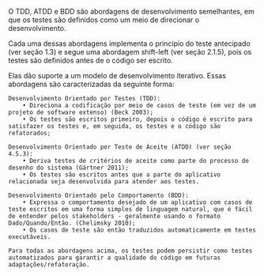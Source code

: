 O TDD, ATDD e BDD são abordagens de desenvolvimento semelhantes, em que os testes são definidos como um meio de direcionar o desenvolvimento.

Cada uma dessas abordagens implementa o princípio do teste antecipado (ver seção 1.3) e segue uma abordagem shift-left (ver seção 2.1.5), pois os testes são definidos antes de o código ser escrito.

Elas dão suporte a um modelo de desenvolvimento iterativo. Essas abordagens são caracterizadas da seguinte forma:

    Desenvolvimento Orientado por Testes (TDD):
        • Direciona a codificação por meio de casos de teste (em vez de um projeto de software extenso) (Beck 2003);
        • Os testes são escritos primeiro, depois o código é escrito para satisfazer os testes e, em seguida, os testes e o código são refatorados;
    
    Desenvolvimento Orientado por Teste de Aceite (ATDD) (ver seção 4.5.3):
        • Deriva testes de critérios de aceite como parte do processo de desenho do sistema (Gärtner 2011);
        • Os testes são escritos antes que a parte do aplicativo relacionada seja desenvolvida para atender aos testes.
    
    Desenvolvimento Orientado pelo Comportamento (BDD):
        • Expressa o comportamento desejado de um aplicativo com casos de teste escritos em uma forma simples de linguagem natural, que é fácil de entender pelos stakeholders - geralmente usando o formato Dado/Quando/Então. (Chelimsky 2010);
        • Os casos de teste são então traduzidos automaticamente em testes executáveis.

    Para todas as abordagens acima, os testes podem persistir como testes automatizados para garantir a qualidade do código em futuras adaptações/refatoração.